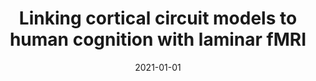 ---
title: "Linking cortical circuit models to human cognition with laminar fMRI"
date: 2021-01-01
authors_string: Y. Yang, L. Huber, Y. Yu, Peter Bandettini
authors:
   - Y. Yang
   - L. Huber
   - Y. Yu
   - Peter Bandettini
author_ids:
   - zhi_yang
   - laurentius_huber
   - peter_bandettini
journal: 'Neuroscience and Biobehavioral Reviews'
volume: 
issue: 
pages: 
book_title: ''
publisher: ''
abstract: ""
project_id: layer_fmri
paper_url: 
doi: doi.org/10.1016/j.neubiorev.2021.07.005
data_loc: ''
code_loc: ''
file: '/assets/publications//assets/publications/'
file_name: '/assets/publications/'
type: journal_article
pub_str: ' (2021) Neuroscience and Biobehavioral Reviews '
layout: publication 
---